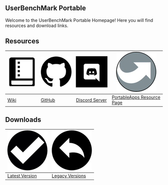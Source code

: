 ## UserBenchMark Portable
Welcome to the UserBenchMark Portable Homepage! Here you will find resources and download links.
## Resources
|![Wiki](https://github.com/JarlPenguin/JarlPenguin.github.io/blob/master/assets/icons/Octicons-repo.png)|![GitHub](https://github.com/JarlPenguin/JarlPenguin.github.io/blob/master/assets/icons/Octicons-mark-github.png)|![Discord Server](https://github.com/JarlPenguin/JarlPenguin.github.io/blob/master/assets/icons/Discord-Emblem.png)|![PortableApps Resource Page](https://github.com/JarlPenguin/JarlPenguin.github.io/blob/master/assets/icons/PortableApps.png)|   
|-------------------------------------------------------------------|---------------------------------------------------------------------------------------------------------------------------|----------------------------------------------|-------------------------------------------------------------------|
|[Wiki](https://github.com/JarlPenguin/DiscordPortable/wiki)|[GitHub](https://github.com/JarlPenguin/DiscordPortable)|[Discord Server](https://discord.gg/VVuZHqT)|[PortableApps Resource Page](https://portableapps.com/node/59805)|
## Downloads
|![Latest Version](https://github.com/JarlPenguin/JarlPenguin.github.io/blob/master/assets/icons/latest.png)|![GitHub](https://github.com/JarlPenguin/JarlPenguin.github.io/blob/master/assets/icons/previous.png)|
|-------------------------------------------------------------------|---------------------------------------------------------------------------------------------------------------------------|
|[Latest Version](https://github.com/JarlPenguin/DiscordPortable/releases/download/0.0.300.1/DiscordPortable_0.0.301_Dev_Test_1.paf.exe)|[Legacy Versions](https://github.com/JarlPenguin/DiscordPortable/releases)|
